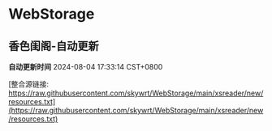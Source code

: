 # WebStorage

## 香色闺阁-自动更新

**自动更新时间** 2024-08-04 17:33:14 CST+0800

[整合源链接: https://raw.githubusercontent.com/skywrt/WebStorage/main/xsreader/new/resources.txt](https://raw.githubusercontent.com/skywrt/WebStorage/main/xsreader/new/resources.txt)
